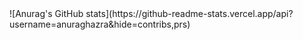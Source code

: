 <div>
  ![Anurag's GitHub stats](https://github-readme-stats.vercel.app/api?username=anuraghazra&hide=contribs,prs)

</div>
